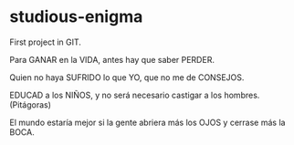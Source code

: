 # studious-enigma
First project in GIT. 

Para GANAR en la VIDA, antes hay que saber PERDER.

Quien no haya SUFRIDO lo que YO, que no me de CONSEJOS.

EDUCAD a los NIÑOS, y no será necesario castigar a los hombres. (Pitágoras)

El mundo estaría mejor si la gente abriera más los OJOS y cerrase más la BOCA. 
